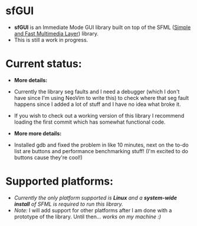 # sfGUI

- **sfGUI** is an Immediate Mode GUI library built on top of the SFML ([Simple and Fast Multimedia Layer](https://www.sfml-dev.org/)) library.
- This is still a work in progress.

# Current status: 
- **More details:**
- Currently the library seg faults and I need a debugger (which I don't have since I'm using NeoVim to write this) to check where that seg fault happens since I added a lot of stuff and I have no idea what broke it.
- If you wish to check out a working version of this library I recommend loading the first commit which has somewhat functional code.

- **More more details:**
- Installed gdb and fixed the problem in like 10 minutes, next on the to-do list are buttons and performance benchmarking stuff! (I'm excited to do buttons cause they're cool!)

# Supported platforms:
- _Currently the only platform supported is **Linux** and a **system-wide install** of SFML is required to run this library._
- _Note:_ I will add support for other platforms after I am done with a prototype of the library. Until then... _works on my machine :)_

